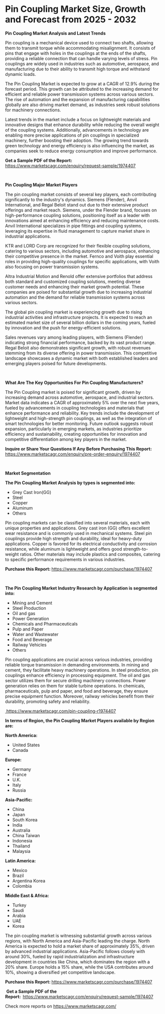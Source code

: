 <p><h1>Pin Coupling Market Size, Growth and Forecast from 2025 - 2032</h1></p><p><strong>Pin Coupling Market Analysis and Latest Trends</strong></p>
<p><p>Pin coupling is a mechanical device used to connect two shafts, allowing them to transmit torque while accommodating misalignment. It consists of pins that engage with holes in the couplings at the ends of the shafts, providing a reliable connection that can handle varying levels of stress. Pin couplings are widely used in industries such as automotive, aerospace, and manufacturing due to their ability to transmit high torque and withstand dynamic loads.</p><p>The Pin Coupling Market is expected to grow at a CAGR of 12.9% during the forecast period. This growth can be attributed to the increasing demand for efficient and reliable power transmission systems across various sectors. The rise of automation and the expansion of manufacturing capabilities globally are also driving market demand, as industries seek robust solutions for machinery connections.</p><p>Latest trends in the market include a focus on lightweight materials and innovative designs that enhance durability while reducing the overall weight of the coupling systems. Additionally, advancements in technology are enabling more precise applications of pin couplings in specialized machinery, further boosting their adoption. The growing trend towards green technology and energy efficiency is also influencing the market, as companies seek to reduce energy consumption and improve performance.</p></p>
<p><strong>Get a Sample PDF of the Report:&nbsp;</strong> <a href="https://www.marketscagr.com/enquiry/request-sample/1974407?utm_campaign=2241&utm_medium=2&utm_source=Github&utm_content=ia&utm_term=20022025&utm_id=pin-coupling">https://www.marketscagr.com/enquiry/request-sample/1974407</a></p>
<p>&nbsp;</p>
<p><strong>Pin Coupling Major Market Players</strong></p>
<p><p>The pin coupling market consists of several key players, each contributing significantly to the industry's dynamics. Siemens (Flender), Anvil International, and Regal Beloit stand out due to their extensive product offerings and market reach. Siemens, under the Flender brand, focuses on high-performance coupling solutions, positioning itself as a leader with innovations aimed at enhancing efficiency and reducing maintenance costs. Anvil International specializes in pipe fittings and coupling systems, leveraging its expertise in fluid management to capture market share in industrial applications.</p><p>KTR and LORD Corp are recognized for their flexible coupling solutions, catering to various sectors, including automotive and aerospace, enhancing their competitive presence in the market. Fernco and Voith play essential roles in providing high-quality couplings for specific applications, with Voith also focusing on power transmission systems.</p><p>Altra Industrial Motion and Renold offer extensive portfolios that address both standard and customized coupling solutions, meeting diverse customer needs and enhancing their market growth potential. These companies are poised for substantial growth due to increasing industrial automation and the demand for reliable transmission systems across various sectors.</p><p>The global pin coupling market is experiencing growth due to rising industrial activities and infrastructure projects. It is expected to reach an estimated market size of several billion dollars in the coming years, fueled by innovation and the push for energy-efficient solutions.</p><p>Sales revenues vary among leading players, with Siemens (Flender) indicating strong financial performance, backed by its vast product range. Regal Beloit also demonstrates significant growth, with robust revenues stemming from its diverse offering in power transmission. This competitive landscape showcases a dynamic market with both established leaders and emerging players poised for future developments.</p></p>
<p>&nbsp;</p>
<p><strong>What Are The Key Opportunities For Pin Coupling Manufacturers?</strong></p>
<p><p>The Pin Coupling market is poised for significant growth, driven by increasing demand across automotive, aerospace, and industrial sectors. Market data indicates a CAGR of approximately 5% over the next five years, fueled by advancements in coupling technologies and materials that enhance performance and reliability. Key trends include the development of lightweight and high-strength pin couplings, as well as the integration of smart technologies for better monitoring. Future outlook suggests robust expansion, particularly in emerging markets, as industries prioritize efficiency and sustainability, creating opportunities for innovation and competitive differentiation among key players in the market.</p></p>
<p><strong>Inquire or Share Your Questions If Any Before Purchasing This Report:</strong> <a href="https://www.marketscagr.com/enquiry/pre-order-enquiry/1974407?utm_campaign=2241&utm_medium=2&utm_source=Github&utm_content=ia&utm_term=20022025&utm_id=pin-coupling">https://www.marketscagr.com/enquiry/pre-order-enquiry/1974407</a></p>
<p>&nbsp;</p>
<p><strong>Market Segmentation</strong></p>
<p><strong>The Pin Coupling Market Analysis by types is segmented into:</strong></p>
<p><ul><li>Grey Cast Iron(GG)</li><li>Steel</li><li>Copper</li><li>Aluminum</li><li>Others</li></ul></p>
<p><p>Pin coupling markets can be classified into several materials, each with unique properties and applications. Grey cast iron (GG) offers excellent wear resistance and is commonly used in mechanical systems. Steel pin couplings provide high strength and durability, ideal for heavy-duty applications. Copper is favored for its electrical conductivity and corrosion resistance, while aluminum is lightweight and offers good strength-to-weight ratios. Other materials may include plastics and composites, catering to specific performance requirements in various industries.</p></p>
<p><strong>Purchase this Report:&nbsp;</strong><a href="https://www.marketscagr.com/purchase/1974407?utm_campaign=2241&utm_medium=2&utm_source=Github&utm_content=ia&utm_term=20022025&utm_id=pin-coupling">https://www.marketscagr.com/purchase/1974407</a></p>
<p>&nbsp;</p>
<p><strong>The Pin Coupling Market Industry Research by Application is segmented into:</strong></p>
<p><ul><li>Mining and Cement</li><li>Steel Production</li><li>Oil and gas</li><li>Power Generation</li><li>Chemicals and Pharmaceuticals</li><li>Pulp and Paper</li><li>Water and Wastewater</li><li>Food and Beverage</li><li>Railway Vehicles</li><li>Others</li></ul></p>
<p><p>Pin coupling applications are crucial across various industries, providing reliable torque transmission in demanding environments. In mining and cement, they facilitate heavy machinery operations. In steel production, pin couplings enhance efficiency in processing equipment. The oil and gas sector utilizes them for secure drilling machinery connections. Power generation relies on them for stable turbine operations. In chemicals, pharmaceuticals, pulp and paper, and food and beverage, they ensure precise equipment function. Moreover, railway vehicles benefit from their durability, promoting safety and reliability.</p></p>
<p><a href="https://www.marketscagr.com/pin-coupling-r1974407?utm_campaign=2241&utm_medium=2&utm_source=Github&utm_content=ia&utm_term=20022025&utm_id=pin-coupling">&nbsp;https://www.marketscagr.com/pin-coupling-r1974407</a></p>
<p><strong>In terms of Region, the Pin Coupling Market Players available by Region are:</strong></p>
<p>
    <p> <strong> North America: </strong>
        <ul>
            <li>United States</li>
            <li>Canada</li>
        </ul>
        </p> 
    <p> <strong> Europe: </strong>
        <ul>
            <li>Germany</li>
            <li>France</li>
            <li>U.K.</li>
            <li>Italy</li>
            <li>Russia</li>
        </ul>
        </p> 
    <p> <strong> Asia-Pacific: </strong>
        <ul>
            <li>China</li>
            <li>Japan</li>
            <li>South Korea</li>
            <li>India</li>
            <li>Australia</li>
            <li>China Taiwan</li>
            <li>Indonesia</li>
            <li>Thailand</li>
            <li>Malaysia</li>
        </ul>
        </p> 
    <p> <strong> Latin America: </strong>
        <ul>
            <li>Mexico</li>
            <li>Brazil</li>
            <li>Argentina Korea</li>
            <li>Colombia</li>
        </ul>
        </p> 
    <p> <strong> Middle East & Africa: </strong>
        <ul>
            <li>Turkey</li>
            <li>Saudi</li>
            <li>Arabia</li>
            <li>UAE</li>
            <li>Korea</li>
        </ul>
    </p>
    </p>
<p><p>The pin coupling market is witnessing substantial growth across various regions, with North America and Asia-Pacific leading the charge. North America is expected to hold a market share of approximately 35%, driven by advanced industrial applications. Asia-Pacific follows closely with around 30%, fueled by rapid industrialization and infrastructure development in countries like China, which dominates the region with a 20% share. Europe holds a 15% share, while the USA contributes around 10%, showing a diversified yet competitive landscape.</p></p>
<p><strong>Purchase this Report: </strong><a href="https://www.marketscagr.com/purchase/1974407?utm_campaign=2241&utm_medium=2&utm_source=Github&utm_content=ia&utm_term=20022025&utm_id=pin-coupling">https://www.marketscagr.com/purchase/1974407</a></p>
<p>&nbsp;<strong>Get a Sample PDF of the Report:&nbsp;&nbsp;</strong><a href="https://www.marketscagr.com/enquiry/request-sample/1974407?utm_campaign=2241&utm_medium=2&utm_source=Github&utm_content=ia&utm_term=20022025&utm_id=pin-coupling">https://www.marketscagr.com/enquiry/request-sample/1974407</a></p>
<p><strong></strong></p>
<p>Check more reports on <a href="https://www.marketscagr.com/?utm_campaign=2241&utm_medium=2&utm_source=Github&utm_content=ia&utm_term=20022025&utm_id=pin-coupling">https://www.marketscagr.com/</a></p>